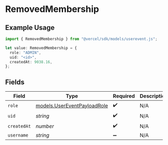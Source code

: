 # RemovedMembership

## Example Usage

```typescript
import { RemovedMembership } from "@vercel/sdk/models/userevent.js";

let value: RemovedMembership = {
  role: "ADMIN",
  uid: "<id>",
  createdAt: 9038.16,
};
```

## Fields

| Field                                                            | Type                                                             | Required                                                         | Description                                                      |
| ---------------------------------------------------------------- | ---------------------------------------------------------------- | ---------------------------------------------------------------- | ---------------------------------------------------------------- |
| `role`                                                           | [models.UserEventPayloadRole](../models/usereventpayloadrole.md) | :heavy_check_mark:                                               | N/A                                                              |
| `uid`                                                            | *string*                                                         | :heavy_check_mark:                                               | N/A                                                              |
| `createdAt`                                                      | *number*                                                         | :heavy_check_mark:                                               | N/A                                                              |
| `username`                                                       | *string*                                                         | :heavy_minus_sign:                                               | N/A                                                              |